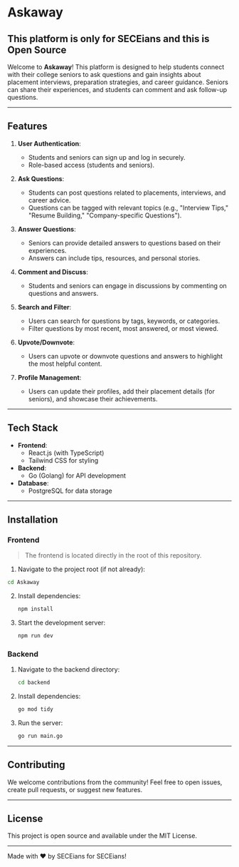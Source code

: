# Askaway

## This platform is only for SECEians and this is Open Source

Welcome to **Askaway**! This platform is designed to help students connect with their college seniors to ask questions and gain insights about placement interviews, preparation strategies, and career guidance. Seniors can share their experiences, and students can comment and ask follow-up questions.

---

## Features

1. **User Authentication**:

   - Students and seniors can sign up and log in securely.
   - Role-based access (students and seniors).

2. **Ask Questions**:

   - Students can post questions related to placements, interviews, and career advice.
   - Questions can be tagged with relevant topics (e.g., "Interview Tips," "Resume Building," "Company-specific Questions").

3. **Answer Questions**:

   - Seniors can provide detailed answers to questions based on their experiences.
   - Answers can include tips, resources, and personal stories.

4. **Comment and Discuss**:

   - Students and seniors can engage in discussions by commenting on questions and answers.

5. **Search and Filter**:

   - Users can search for questions by tags, keywords, or categories.
   - Filter questions by most recent, most answered, or most viewed.

6. **Upvote/Downvote**:

   - Users can upvote or downvote questions and answers to highlight the most helpful content.

7. **Profile Management**:

   - Users can update their profiles, add their placement details (for seniors), and showcase their achievements.

---

## Tech Stack

- **Frontend**:
  - React.js (with TypeScript)
  - Tailwind CSS for styling
- **Backend**:
  - Go (Golang) for API development
- **Database**:
  - PostgreSQL for data storage

---

## Installation

### Frontend

> The frontend is located directly in the root of this repository.

1.  Navigate to the project root (if not already):
   ```bash
   cd Askaway
   ```
2. Install dependencies:
   ```bash
   npm install
   ```
3. Start the development server:
   ```bash
   npm run dev
   ```

### Backend

1. Navigate to the backend directory:
   ```bash
   cd backend
   ```
2. Install dependencies:
   ```bash
   go mod tidy
   ```
3. Run the server:
   ```bash
   go run main.go
   ```

---

## Contributing

We welcome contributions from the community! Feel free to open issues, create pull requests, or suggest new features.

---

## License

This project is open source and available under the MIT License.

---

Made with ❤️ by SECEians for SECEians!

